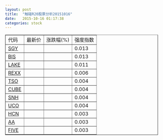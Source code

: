 ```yaml
---
layout: post
title:  "触碰R20股票分析20151016"
date:   2015-10-16 01:17:38
categories: stock
---
```

<script type="text/javascript">
var stockList = []
stockList.push('gb_sgy');
stockList.push('gb_bis');
stockList.push('gb_lake');
stockList.push('gb_rexx');
stockList.push('gb_tso');
stockList.push('gb_cube');
stockList.push('gb_snh');
stockList.push('gb_uco');
stockList.push('gb_hcn');
stockList.push('gb_aa');
stockList.push('gb_five');
</script>

<table border="1">
 <tr>
 <td>代码</td>
  <td>最新价</td>
  <td>涨跌幅(%)</td>
 <td>强度指数</td>
</tr>
  <tr id="sgy"><td><a href="http://stock.finance.sina.com.cn/usstock/quotes/SGY.html" target="_blank">SGY</a></td><td></td><td></td><td>0.013</td></tr>
  <tr id="bis"><td><a href="http://stock.finance.sina.com.cn/usstock/quotes/BIS.html" target="_blank">BIS</a></td><td></td><td></td><td>0.013</td></tr>
  <tr id="lake"><td><a href="http://stock.finance.sina.com.cn/usstock/quotes/LAKE.html" target="_blank">LAKE</a></td><td></td><td></td><td>0.011</td></tr>
  <tr id="rexx"><td><a href="http://stock.finance.sina.com.cn/usstock/quotes/REXX.html" target="_blank">REXX</a></td><td></td><td></td><td>0.006</td></tr>
  <tr id="tso"><td><a href="http://stock.finance.sina.com.cn/usstock/quotes/TSO.html" target="_blank">TSO</a></td><td></td><td></td><td>0.004</td></tr>
  <tr id="cube"><td><a href="http://stock.finance.sina.com.cn/usstock/quotes/CUBE.html" target="_blank">CUBE</a></td><td></td><td></td><td>0.004</td></tr>
  <tr id="snh"><td><a href="http://stock.finance.sina.com.cn/usstock/quotes/SNH.html" target="_blank">SNH</a></td><td></td><td></td><td>0.004</td></tr>
  <tr id="uco"><td><a href="http://stock.finance.sina.com.cn/usstock/quotes/UCO.html" target="_blank">UCO</a></td><td></td><td></td><td>0.004</td></tr>
  <tr id="hcn"><td><a href="http://stock.finance.sina.com.cn/usstock/quotes/HCN.html" target="_blank">HCN</a></td><td></td><td></td><td>0.003</td></tr>
  <tr id="aa"><td><a href="http://stock.finance.sina.com.cn/usstock/quotes/AA.html" target="_blank">AA</a></td><td></td><td></td><td>0.003</td></tr>
  <tr id="five"><td><a href="http://stock.finance.sina.com.cn/usstock/quotes/FIVE.html" target="_blank">FIVE</a></td><td></td><td></td><td>0.003</td></tr>
</table>
